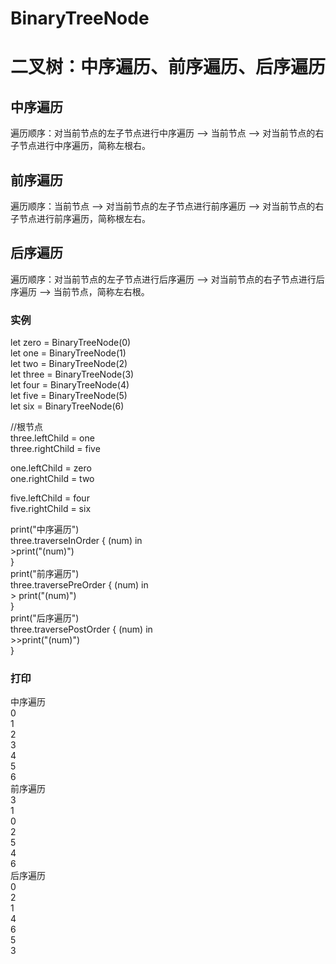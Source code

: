 # BinaryTreeNode
# 二叉树：中序遍历、前序遍历、后序遍历

## 中序遍历
遍历顺序：对当前节点的左子节点进行中序遍历 --> 当前节点 --> 对当前节点的右子节点进行中序遍历，简称左根右。

## 前序遍历
遍历顺序：当前节点 --> 对当前节点的左子节点进行前序遍历 --> 对当前节点的右子节点进行前序遍历，简称根左右。

## 后序遍历
遍历顺序：对当前节点的左子节点进行后序遍历 --> 对当前节点的右子节点进行后序遍历 --> 当前节点，简称左右根。

### 实例
let zero = BinaryTreeNode(0)  
let one = BinaryTreeNode(1)  
let two = BinaryTreeNode(2)  
let three = BinaryTreeNode(3)  
let four = BinaryTreeNode(4)  
let five = BinaryTreeNode(5)  
let six = BinaryTreeNode(6)  

//根节点  
three.leftChild = one  
three.rightChild = five  

one.leftChild = zero  
one.rightChild = two  

five.leftChild = four  
five.rightChild = six  

print("中序遍历")  
three.traverseInOrder { (num) in  
    >print("\(num)")  
}  
print("前序遍历")  
three.traversePreOrder { (num) in  
    > print("\(num)")  
}  
print("后序遍历")  
three.traversePostOrder { (num) in  
    >>print("\(num)")  
}  

### 打印
中序遍历  
0  
1  
2  
3  
4  
5  
6  
前序遍历  
3  
1  
0  
2  
5  
4  
6  
后序遍历  
0  
2  
1  
4  
6  
5  
3  

